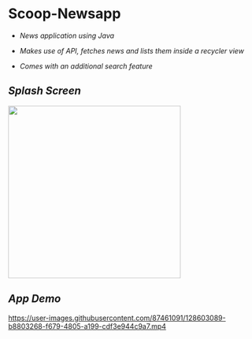 # Scoop-Newsapp
- *News application using Java*

- *Makes use of API, fetches news and lists them inside a recycler view*

- *Comes with an additional search feature*

## **_Splash Screen_**

<img src="https://user-images.githubusercontent.com/87461091/128602899-425db94e-9295-4704-b9a3-8c6cac475d8b.jpg" width="350">

## **_App Demo_**

https://user-images.githubusercontent.com/87461091/128603089-b8803268-f679-4805-a199-cdf3e944c9a7.mp4
